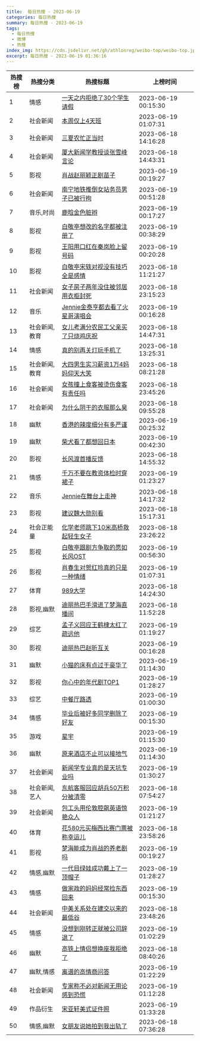 ```yaml
---
title:  每日热搜 - 2023-06-19
categories: 每日热搜
summary: 每日热搜 - 2023-06-19
tags:
  - 每日热搜
  - 微博
  - 热搜
index_img: https://cdn.jsdelivr.net/gh/athlonreg/weibo-top/weibo-top.jpeg
excerpt: 每日热搜 - 2023-06-19 01:36:16
---
```


| 热搜榜 | 热搜分类 | 热搜标题 | 上榜时间 |
| --- | --- | --- | --- |
| 1 | 情感 | [一天之内拒绝了30个学生请假](https://s.weibo.com/weibo%3Fq%3D%2523%E4%B8%80%E5%A4%A9%E4%B9%8B%E5%86%85%E6%8B%92%E7%BB%9D%E4%BA%8630%E4%B8%AA%E5%AD%A6%E7%94%9F%E8%AF%B7%E5%81%87%2523) | 2023-06-19 00:15:30 | 
| 2 | 社会新闻 | [本周仅上4天班](https://s.weibo.com/weibo%3Fq%3D%2523%E6%9C%AC%E5%91%A8%E4%BB%85%E4%B8%8A4%E5%A4%A9%E7%8F%AD%2523) | 2023-06-19 01:07:31 | 
| 3 | 社会新闻 | [三夏农忙正当时](https://s.weibo.com/weibo%3Fq%3D%2523%E4%B8%89%E5%A4%8F%E5%86%9C%E5%BF%99%E6%AD%A3%E5%BD%93%E6%97%B6%2523) | 2023-06-18 14:16:28 | 
| 4 | 社会新闻 | [厦大新闻学教授谈张雪峰言论](https://s.weibo.com/weibo%3Fq%3D%2523%E5%8E%A6%E5%A4%A7%E6%96%B0%E9%97%BB%E5%AD%A6%E6%95%99%E6%8E%88%E8%B0%88%E5%BC%A0%E9%9B%AA%E5%B3%B0%E8%A8%80%E8%AE%BA%2523) | 2023-06-18 14:43:31 | 
| 5 | 影视 | [肖战赵丽颖正剧苗子](https://s.weibo.com/weibo%3Fq%3D%2523%E8%82%96%E6%88%98%E8%B5%B5%E4%B8%BD%E9%A2%96%E6%AD%A3%E5%89%A7%E8%8B%97%E5%AD%90%2523) | 2023-06-19 00:19:27 | 
| 6 | 社会新闻 | [南宁地铁推倒女站务员男子已被行拘](https://s.weibo.com/weibo%3Fq%3D%2523%E5%8D%97%E5%AE%81%E5%9C%B0%E9%93%81%E6%8E%A8%E5%80%92%E5%A5%B3%E7%AB%99%E5%8A%A1%E5%91%98%E7%94%B7%E5%AD%90%E5%B7%B2%E8%A2%AB%E8%A1%8C%E6%8B%98%2523) | 2023-06-19 00:51:28 | 
| 7 | 音乐,时尚 | [鹿晗金色脏辫](https://s.weibo.com/weibo%3Fq%3D%2523%E9%B9%BF%E6%99%97%E9%87%91%E8%89%B2%E8%84%8F%E8%BE%AB%2523) | 2023-06-19 00:17:27 | 
| 8 | 影视 | [白敬亭想改的名字都被注册了](https://s.weibo.com/weibo%3Fq%3D%2523%E7%99%BD%E6%95%AC%E4%BA%AD%E6%83%B3%E6%94%B9%E7%9A%84%E5%90%8D%E5%AD%97%E9%83%BD%E8%A2%AB%E6%B3%A8%E5%86%8C%E4%BA%86%2523) | 2023-06-19 00:38:29 | 
| 9 | 影视 | [王阳用口红在秦岚脸上留号码](https://s.weibo.com/weibo%3Fq%3D%2523%E7%8E%8B%E9%98%B3%E7%94%A8%E5%8F%A3%E7%BA%A2%E5%9C%A8%E7%A7%A6%E5%B2%9A%E8%84%B8%E4%B8%8A%E7%95%99%E5%8F%B7%E7%A0%81%2523) | 2023-06-19 00:20:28 | 
| 10 | 影视 | [白敬亭宋轶对视没有技巧全是感情](https://s.weibo.com/weibo%3Fq%3D%2523%E7%99%BD%E6%95%AC%E4%BA%AD%E5%AE%8B%E8%BD%B6%E5%AF%B9%E8%A7%86%E6%B2%A1%E6%9C%89%E6%8A%80%E5%B7%A7%E5%85%A8%E6%98%AF%E6%84%9F%E6%83%85%2523) | 2023-06-18 11:21:27 | 
| 11 | 社会新闻 | [女子房子两年没住被邻居用衣柜封死](https://s.weibo.com/weibo%3Fq%3D%2523%E5%A5%B3%E5%AD%90%E6%88%BF%E5%AD%90%E4%B8%A4%E5%B9%B4%E6%B2%A1%E4%BD%8F%E8%A2%AB%E9%82%BB%E5%B1%85%E7%94%A8%E8%A1%A3%E6%9F%9C%E5%B0%81%E6%AD%BB%2523) | 2023-06-18 23:15:23 | 
| 12 | 音乐 | [Jennie金泰亨都去看了火星哥演唱会](https://s.weibo.com/weibo%3Fq%3D%2523Jennie%E9%87%91%E6%B3%B0%E4%BA%A8%E9%83%BD%E5%8E%BB%E7%9C%8B%E4%BA%86%E7%81%AB%E6%98%9F%E5%93%A5%E6%BC%94%E5%94%B1%E4%BC%9A%2523) | 2023-06-19 00:16:28 | 
| 13 | 社会新闻,教育 | [女儿考满分农民工父亲买了只烧鸡庆祝](https://s.weibo.com/weibo%3Fq%3D%2523%E5%A5%B3%E5%84%BF%E8%80%83%E6%BB%A1%E5%88%86%E5%86%9C%E6%B0%91%E5%B7%A5%E7%88%B6%E4%BA%B2%E4%B9%B0%E4%BA%86%E5%8F%AA%E7%83%A7%E9%B8%A1%E5%BA%86%E7%A5%9D%2523) | 2023-06-18 14:47:31 | 
| 14 | 情感 | [真的别再关灯玩手机了](https://s.weibo.com/weibo%3Fq%3D%2523%E7%9C%9F%E7%9A%84%E5%88%AB%E5%86%8D%E5%85%B3%E7%81%AF%E7%8E%A9%E6%89%8B%E6%9C%BA%E4%BA%86%2523) | 2023-06-18 13:25:31 | 
| 15 | 社会新闻,教育 | [大四男生实习薪资1万4妈妈仰天大笑](https://s.weibo.com/weibo%3Fq%3D%2523%E5%A4%A7%E5%9B%9B%E7%94%B7%E7%94%9F%E5%AE%9E%E4%B9%A0%E8%96%AA%E8%B5%841%E4%B8%874%E5%A6%88%E5%A6%88%E4%BB%B0%E5%A4%A9%E5%A4%A7%E7%AC%91%2523) | 2023-06-18 08:21:28 | 
| 16 | 社会新闻 | [女孩撞上食客被烫伤食客有责任吗](https://s.weibo.com/weibo%3Fq%3D%2523%E5%A5%B3%E5%AD%A9%E6%92%9E%E4%B8%8A%E9%A3%9F%E5%AE%A2%E8%A2%AB%E7%83%AB%E4%BC%A4%E9%A3%9F%E5%AE%A2%E6%9C%89%E8%B4%A3%E4%BB%BB%E5%90%97%2523) | 2023-06-18 23:45:26 | 
| 17 | 社会新闻 | [为什么阴干的衣服那么臭](https://s.weibo.com/weibo%3Fq%3D%2523%E4%B8%BA%E4%BB%80%E4%B9%88%E9%98%B4%E5%B9%B2%E7%9A%84%E8%A1%A3%E6%9C%8D%E9%82%A3%E4%B9%88%E8%87%AD%2523) | 2023-06-18 09:55:28 | 
| 18 | 幽默 | [香港的辣度细分有多严谨](https://s.weibo.com/weibo%3Fq%3D%2523%E9%A6%99%E6%B8%AF%E7%9A%84%E8%BE%A3%E5%BA%A6%E7%BB%86%E5%88%86%E6%9C%89%E5%A4%9A%E4%B8%A5%E8%B0%A8%2523) | 2023-06-19 00:25:32 | 
| 19 | 幽默 | [柴犬看了都想回日本](https://s.weibo.com/weibo%3Fq%3D%2523%E6%9F%B4%E7%8A%AC%E7%9C%8B%E4%BA%86%E9%83%BD%E6%83%B3%E5%9B%9E%E6%97%A5%E6%9C%AC%2523) | 2023-06-19 00:42:30 | 
| 20 | 影视 | [长风渡首播反馈](https://s.weibo.com/weibo%3Fq%3D%2523%E9%95%BF%E9%A3%8E%E6%B8%A1%E9%A6%96%E6%92%AD%E5%8F%8D%E9%A6%88%2523) | 2023-06-18 14:55:32 | 
| 21 | 情感 | [千万不要在教资体检时穿裙子](https://s.weibo.com/weibo%3Fq%3D%2523%E5%8D%83%E4%B8%87%E4%B8%8D%E8%A6%81%E5%9C%A8%E6%95%99%E8%B5%84%E4%BD%93%E6%A3%80%E6%97%B6%E7%A9%BF%E8%A3%99%E5%AD%90%2523) | 2023-06-19 01:23:27 | 
| 22 | 音乐 | [Jennie在舞台上走神](https://s.weibo.com/weibo%3Fq%3D%2523Jennie%E5%9C%A8%E8%88%9E%E5%8F%B0%E4%B8%8A%E8%B5%B0%E7%A5%9E%2523) | 2023-06-18 14:17:32 | 
| 23 | 影视 | [建议魏大勋别看](https://s.weibo.com/weibo%3Fq%3D%2523%E5%BB%BA%E8%AE%AE%E9%AD%8F%E5%A4%A7%E5%8B%8B%E5%88%AB%E7%9C%8B%2523) | 2023-06-18 15:17:31 | 
| 24 | 社会正能量 | [化学老师跳下10米高桥救起轻生女子](https://s.weibo.com/weibo%3Fq%3D%2523%E5%8C%96%E5%AD%A6%E8%80%81%E5%B8%88%E8%B7%B3%E4%B8%8B10%E7%B1%B3%E9%AB%98%E6%A1%A5%E6%95%91%E8%B5%B7%E8%BD%BB%E7%94%9F%E5%A5%B3%E5%AD%90%2523) | 2023-06-18 23:26:22 | 
| 25 | 影视 | [白敬亭跟剧方争取的愿如长风OST](https://s.weibo.com/weibo%3Fq%3D%2523%E7%99%BD%E6%95%AC%E4%BA%AD%E8%B7%9F%E5%89%A7%E6%96%B9%E4%BA%89%E5%8F%96%E7%9A%84%E6%84%BF%E5%A6%82%E9%95%BF%E9%A3%8EOST%2523) | 2023-06-19 00:56:30 | 
| 26 | 影视 | [肖春生对贺红玲真的只是一种情绪](https://s.weibo.com/weibo%3Fq%3D%2523%E8%82%96%E6%98%A5%E7%94%9F%E5%AF%B9%E8%B4%BA%E7%BA%A2%E7%8E%B2%E7%9C%9F%E7%9A%84%E5%8F%AA%E6%98%AF%E4%B8%80%E7%A7%8D%E6%83%85%E7%BB%AA%2523) | 2023-06-19 01:07:31 | 
| 27 | 体育 | [989大学](https://s.weibo.com/weibo%3Fq%3D%2523989%E5%A4%A7%E5%AD%A6%2523) | 2023-06-18 14:24:30 | 
| 28 | 影视,幽默 | [迪丽热巴手滑进了梦海直播间](https://s.weibo.com/weibo%3Fq%3D%2523%E8%BF%AA%E4%B8%BD%E7%83%AD%E5%B7%B4%E6%89%8B%E6%BB%91%E8%BF%9B%E4%BA%86%E6%A2%A6%E6%B5%B7%E7%9B%B4%E6%92%AD%E9%97%B4%2523) | 2023-06-18 11:52:28 | 
| 29 | 综艺 | [孟子义回应王鹤棣太红了疏远他](https://s.weibo.com/weibo%3Fq%3D%2523%E5%AD%9F%E5%AD%90%E4%B9%89%E5%9B%9E%E5%BA%94%E7%8E%8B%E9%B9%A4%E6%A3%A3%E5%A4%AA%E7%BA%A2%E4%BA%86%E7%96%8F%E8%BF%9C%E4%BB%96%2523) | 2023-06-19 01:19:27 | 
| 30 | 影视 | [迪丽热巴赵昕互关](https://s.weibo.com/weibo%3Fq%3D%2523%E8%BF%AA%E4%B8%BD%E7%83%AD%E5%B7%B4%E8%B5%B5%E6%98%95%E4%BA%92%E5%85%B3%2523) | 2023-06-19 00:16:28 | 
| 31 | 幽默 | [小猫的床有点过于豪华了](https://s.weibo.com/weibo%3Fq%3D%2523%E5%B0%8F%E7%8C%AB%E7%9A%84%E5%BA%8A%E6%9C%89%E7%82%B9%E8%BF%87%E4%BA%8E%E8%B1%AA%E5%8D%8E%E4%BA%86%2523) | 2023-06-19 01:14:30 | 
| 32 | 影视 | [你心中的年代剧TOP1](https://s.weibo.com/weibo%3Fq%3D%2523%E4%BD%A0%E5%BF%83%E4%B8%AD%E7%9A%84%E5%B9%B4%E4%BB%A3%E5%89%A7TOP1%2523) | 2023-06-19 01:28:27 | 
| 33 | 综艺 | [中餐厅路透](https://s.weibo.com/weibo%3Fq%3D%2523%E4%B8%AD%E9%A4%90%E5%8E%85%E8%B7%AF%E9%80%8F%2523) | 2023-06-19 01:00:30 | 
| 34 | 情感 | [毕业后被好多同学删除了好友](https://s.weibo.com/weibo%3Fq%3D%2523%E6%AF%95%E4%B8%9A%E5%90%8E%E8%A2%AB%E5%A5%BD%E5%A4%9A%E5%90%8C%E5%AD%A6%E5%88%A0%E9%99%A4%E4%BA%86%E5%A5%BD%E5%8F%8B%2523) | 2023-06-19 00:15:30 | 
| 35 | 游戏 | [星宇](https://s.weibo.com/weibo%3Fq%3D%2523%E6%98%9F%E5%AE%87%2523) | 2023-06-19 01:15:30 | 
| 36 | 幽默 | [原来酒店不止可以接地气](https://s.weibo.com/weibo%3Fq%3D%2523%E5%8E%9F%E6%9D%A5%E9%85%92%E5%BA%97%E4%B8%8D%E6%AD%A2%E5%8F%AF%E4%BB%A5%E6%8E%A5%E5%9C%B0%E6%B0%94%2523) | 2023-06-19 01:14:30 | 
| 37 | 社会新闻 | [新闻学专业真的是天坑专业吗](https://s.weibo.com/weibo%3Fq%3D%2523%E6%96%B0%E9%97%BB%E5%AD%A6%E4%B8%93%E4%B8%9A%E7%9C%9F%E7%9A%84%E6%98%AF%E5%A4%A9%E5%9D%91%E4%B8%93%E4%B8%9A%E5%90%97%2523) | 2023-06-19 01:30:27 | 
| 38 | 社会新闻,艺人 | [东航客服回应胡兵50万积分被清零](https://s.weibo.com/weibo%3Fq%3D%2523%E4%B8%9C%E8%88%AA%E5%AE%A2%E6%9C%8D%E5%9B%9E%E5%BA%94%E8%83%A1%E5%85%B550%E4%B8%87%E7%A7%AF%E5%88%86%E8%A2%AB%E6%B8%85%E9%9B%B6%2523) | 2023-06-18 07:54:27 | 
| 39 | 社会新闻 | [包工头用伦敦腔飙英语惊艳众人](https://s.weibo.com/weibo%3Fq%3D%2523%E5%8C%85%E5%B7%A5%E5%A4%B4%E7%94%A8%E4%BC%A6%E6%95%A6%E8%85%94%E9%A3%99%E8%8B%B1%E8%AF%AD%E6%83%8A%E8%89%B3%E4%BC%97%E4%BA%BA%2523) | 2023-06-19 01:21:27 | 
| 40 | 体育 | [花580元买梅西比赛门票被称幸运儿](https://s.weibo.com/weibo%3Fq%3D%2523%E8%8A%B1580%E5%85%83%E4%B9%B0%E6%A2%85%E8%A5%BF%E6%AF%94%E8%B5%9B%E9%97%A8%E7%A5%A8%E8%A2%AB%E7%A7%B0%E5%B9%B8%E8%BF%90%E5%84%BF%2523) | 2023-06-18 23:58:26 | 
| 41 | 影视 | [梦海能成为肖战的养老剧吗](https://s.weibo.com/weibo%3Fq%3D%2523%E6%A2%A6%E6%B5%B7%E8%83%BD%E6%88%90%E4%B8%BA%E8%82%96%E6%88%98%E7%9A%84%E5%85%BB%E8%80%81%E5%89%A7%E5%90%97%2523) | 2023-06-19 00:19:27 | 
| 42 | 情感,幽默 | [一代目绿娃成功戴上了一顶帽子](https://s.weibo.com/weibo%3Fq%3D%2523%E4%B8%80%E4%BB%A3%E7%9B%AE%E7%BB%BF%E5%A8%83%E6%88%90%E5%8A%9F%E6%88%B4%E4%B8%8A%E4%BA%86%E4%B8%80%E9%A1%B6%E5%B8%BD%E5%AD%90%2523) | 2023-06-19 01:28:27 | 
| 43 | 情感 | [做家政的妈妈经常捡东西回来](https://s.weibo.com/weibo%3Fq%3D%2523%E5%81%9A%E5%AE%B6%E6%94%BF%E7%9A%84%E5%A6%88%E5%A6%88%E7%BB%8F%E5%B8%B8%E6%8D%A1%E4%B8%9C%E8%A5%BF%E5%9B%9E%E6%9D%A5%2523) | 2023-06-19 00:15:30 | 
| 44 | 社会新闻 | [中美关系处在建交以来的最低谷](https://s.weibo.com/weibo%3Fq%3D%2523%E4%B8%AD%E7%BE%8E%E5%85%B3%E7%B3%BB%E5%A4%84%E5%9C%A8%E5%BB%BA%E4%BA%A4%E4%BB%A5%E6%9D%A5%E7%9A%84%E6%9C%80%E4%BD%8E%E8%B0%B7%2523) | 2023-06-18 23:48:26 | 
| 45 | 情感 | [没想到刚转正就被公司辞退了](https://s.weibo.com/weibo%3Fq%3D%2523%E6%B2%A1%E6%83%B3%E5%88%B0%E5%88%9A%E8%BD%AC%E6%AD%A3%E5%B0%B1%E8%A2%AB%E5%85%AC%E5%8F%B8%E8%BE%9E%E9%80%80%E4%BA%86%2523) | 2023-06-19 01:02:29 | 
| 46 | 幽默 | [高铁上情侣想换座我拒绝了](https://s.weibo.com/weibo%3Fq%3D%2523%E9%AB%98%E9%93%81%E4%B8%8A%E6%83%85%E4%BE%A3%E6%83%B3%E6%8D%A2%E5%BA%A7%E6%88%91%E6%8B%92%E7%BB%9D%E4%BA%86%2523) | 2023-06-18 08:40:26 | 
| 47 | 幽默,情感 | [离谱的高情商问答](https://s.weibo.com/weibo%3Fq%3D%2523%E7%A6%BB%E8%B0%B1%E7%9A%84%E9%AB%98%E6%83%85%E5%95%86%E9%97%AE%E7%AD%94%2523) | 2023-06-19 01:22:29 | 
| 48 | 社会新闻 | [专家称不必对新闻无用论感到恐慌](https://s.weibo.com/weibo%3Fq%3D%2523%E4%B8%93%E5%AE%B6%E7%A7%B0%E4%B8%8D%E5%BF%85%E5%AF%B9%E6%96%B0%E9%97%BB%E6%97%A0%E7%94%A8%E8%AE%BA%E6%84%9F%E5%88%B0%E6%81%90%E6%85%8C%2523) | 2023-06-19 01:12:28 | 
| 49 | 作品衍生 | [宋亚轩美式证件照](https://s.weibo.com/weibo%3Fq%3D%2523%E5%AE%8B%E4%BA%9A%E8%BD%A9%E7%BE%8E%E5%BC%8F%E8%AF%81%E4%BB%B6%E7%85%A7%2523) | 2023-06-19 01:33:28 | 
| 50 | 情感,幽默 | [女朋友说她拍到我出轨了](https://s.weibo.com/weibo%3Fq%3D%2523%E5%A5%B3%E6%9C%8B%E5%8F%8B%E8%AF%B4%E5%A5%B9%E6%8B%8D%E5%88%B0%E6%88%91%E5%87%BA%E8%BD%A8%E4%BA%86%2523) | 2023-06-18 07:36:28 | 
